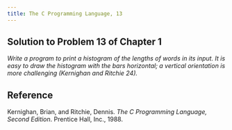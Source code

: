 ```yaml
---
title: The C Programming Language, 13
---
```


## Solution to Problem 13 of Chapter 1

*Write a program to print a histogram of the lengths of words in its input. It is easy to draw the histogram with the bars horizontal; a vertical orientation is more challenging (Kernighan and Ritchie 24).*

## Reference

  Kernighan, Brian, and Ritchie, Dennis. *The C Programming Language, Second Edition*. Prentice Hall, Inc., 1988.

